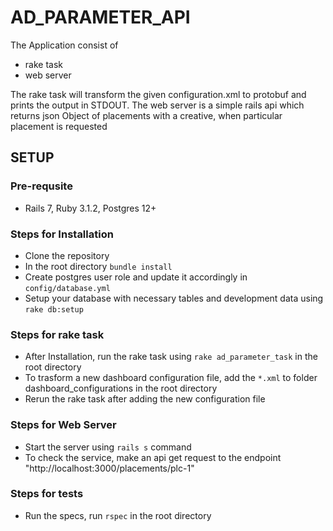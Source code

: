 # AD_PARAMETER_API
The Application consist of
- rake task
- web server

The rake task will transform the given configuration.xml to protobuf and prints the output in STDOUT. The web server is a simple rails api which returns json Object of placements with a creative, when particular placement is requested

## SETUP

### Pre-requsite
- Rails 7, Ruby 3.1.2, Postgres 12+

### Steps for Installation
- Clone the repository
- In the root directory ```bundle install```
- Create postgres user role and update it accordingly in ```config/database.yml```
- Setup your database with necessary tables and development data using ```rake db:setup```

### Steps for rake task
- After Installation, run the rake task using ```rake ad_parameter_task``` in the root directory
- To trasform a new dashboard configuration file, add the ```*.xml``` to folder dashboard_configurations in the root directory
- Rerun the rake task after adding the new configuration file

### Steps for Web Server
- Start the server using ```rails s``` command
- To check the service, make an api get request to the endpoint "http://localhost:3000/placements/plc-1"

### Steps for tests
- Run the specs, run ```rspec``` in the root directory
